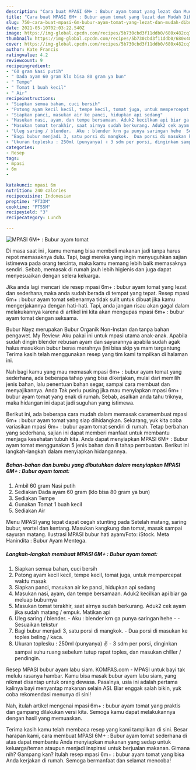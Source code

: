 ```yaml
---
description: "Cara buat MPASI 6M+ : Bubur ayam tomat yang lezat dan Mudah Dibuat"
title: "Cara buat MPASI 6M+ : Bubur ayam tomat yang lezat dan Mudah Dibuat"
slug: 750-cara-buat-mpasi-6m-bubur-ayam-tomat-yang-lezat-dan-mudah-dibuat
date: 2021-05-10T02:03:22.540Z
image: https://img-global.cpcdn.com/recipes/5b730cbd3f11ddb0/680x482cq70/mpasi-6m-bubur-ayam-tomat-foto-resep-utama.jpg
thumbnail: https://img-global.cpcdn.com/recipes/5b730cbd3f11ddb0/680x482cq70/mpasi-6m-bubur-ayam-tomat-foto-resep-utama.jpg
cover: https://img-global.cpcdn.com/recipes/5b730cbd3f11ddb0/680x482cq70/mpasi-6m-bubur-ayam-tomat-foto-resep-utama.jpg
author: Kate Francis
ratingvalue: 4.2
reviewcount: 9
recipeingredient:
- "60 gram Nasi putih"
- " Dada ayam 60 gram klo bisa 80 gram ya bun"
- " Tempe"
- " Tomat 1 buah kecil"
- " Air"
recipeinstructions:
- "Siapkan semua bahan, cuci bersih"
- "Potong ayam kecil kecil, tempe kecil, tomat juga, untuk mempercepat waktu masak"
- "Siapkan panci, masukan air ke panci, hidupkan api sedang"
- "Masukan nasi, ayam, dan tempe bersamaan. Aduk2 kecilkan api biar ga meluap buburnya"
- "Masukan tomat terakhir, saat airnya sudah berkurang. Aduk2 cek ayam jika sudah matang / empuk. Matikan api"
- "Uleg saring / blender.  Aku : blender krn ga punya saringan hehe  Sesuaikan tekstur"
- "Bagi bubur menjadi 3, satu porsi di mangkok.  Dua porsi di masukan ke toples beling / kaca."
- "Ukuran toplesku : 250ml (punyanya) ✌️ 3 sdm per porsi, dinginkan sampai suhu ruang sebelum tutup rapat toples, dan masukan chiller / pendingin."
categories:
- Resep
tags:
- mpasi
- 6m
- 

katakunci: mpasi 6m  
nutrition: 240 calories
recipecuisine: Indonesian
preptime: "PT33M"
cooktime: "PT55M"
recipeyield: "3"
recipecategory: Lunch

---
```



![MPASI 6M+ : Bubur ayam tomat](https://img-global.cpcdn.com/recipes/5b730cbd3f11ddb0/680x482cq70/mpasi-6m-bubur-ayam-tomat-foto-resep-utama.jpg)

Di masa  saat ini , kamu memang bisa membeli makanan jadi tanpa harus repot memasaknya dulu. Tapi, bagi mereka yang ingin menyuguhkan sajian istimewa pada orang tercinta, maka kamu memang lebih baik memasaknya sendiri. Sebab, memasak di rumah jauh lebih higienis dan juga dapat menyesuaikan dengan selera keluarga.

Jika anda lagi mencari ide resep mpasi 6m+ : bubur ayam tomat yang lezat dan sederhana,maka anda sudah berada di tempat yang tepat. Resep mpasi 6m+ : bubur ayam tomat  sebenarnya tidak sulit untuk dibuat jika kamu mengerjakannya dengan hati-hati. Tapi, anda jangan risau akan gagal dalam melakukannya 
karena di artikel ini kita akan mengupas mpasi 6m+ : bubur ayam tomat dengan seksama.  

Bubur Nayz merupakan Bubur Organik Non-Instan dan tanpa bahan pengawet. My Review: Aku pakai ini untuk mpasi utama anak-anak. Apabila sudah dingin blender rebusan ayam dan sayurannya apabila sudah agak halus masukkan bubur beras merahnya (ini bisa skip ya mam tergantung Terima kasih telah menggunakan resep yang tim kami tampilkan di halaman ini.

Nah bagi kamu yang mau memasak mpasi 6m+ : bubur ayam tomat yang sederhana, ada beberapa tahap yang bisa dikerjakan, mulai dari memilih jenis bahan, lalu penentuan bahan segar, sampai cara membuat dan menyajikannya. Anda Tak perlu pusing jika mau menyiapkan mpasi 6m+ : bubur ayam tomat yang enak di rumah. Sebab, asalkan anda  tahu triknya, maka hidangan ini dapat jadi suguhan yang istimewa.

Berikut ini, ada beberapa cara mudah dalam memasak caramembuat mpasi 6m+ : bubur ayam tomat yang siap dihidangkan. Sekarang, yuk kita coba variasikan mpasi 6m+ : bubur ayam tomat sendiri di rumah. Tetap berbahan yang sederhana, sajian ini dapat memberi manfaat untuk membantu menjaga kesehatan tubuh kita. Anda dapat menyiapkan MPASI 6M+ : Bubur ayam tomat menggunakan 5 jenis bahan dan 8 tahap pembuatan. Berikut ini langkah-langkah dalam menyiapkan hidangannya.

<!--inarticleads1-->

##### Bahan-bahan dan bumbu yang dibutuhkan dalam menyiapkan MPASI 6M+ : Bubur ayam tomat:

1. Ambil 60 gram Nasi putih
1. Sediakan  Dada ayam 60 gram (klo bisa 80 gram ya bun)
1. Sediakan  Tempe
1. Gunakan  Tomat 1 buah kecil
1. Sediakan  Air


Menu MPASI yang tepat dapat cegah stunting pada Setelah matang, saring bubur, wortel dan kentang. Masukan kangkung dan tomat, masak sampai sayuran matang. Ilustrasi MPASI bubur hati ayam/Foto: iStock. Meta Hanindita : Bubur Ayam Mentega. 

<!--inarticleads2-->

##### Langkah-langkah membuat MPASI 6M+ : Bubur ayam tomat:

1. Siapkan semua bahan, cuci bersih
1. Potong ayam kecil kecil, tempe kecil, tomat juga, untuk mempercepat waktu masak
1. Siapkan panci, masukan air ke panci, hidupkan api sedang
1. Masukan nasi, ayam, dan tempe bersamaan. Aduk2 kecilkan api biar ga meluap buburnya
1. Masukan tomat terakhir, saat airnya sudah berkurang. Aduk2 cek ayam jika sudah matang / empuk. Matikan api
1. Uleg saring / blender.  - Aku : blender krn ga punya saringan hehe -  - Sesuaikan tekstur
1. Bagi bubur menjadi 3, satu porsi di mangkok.  - Dua porsi di masukan ke toples beling / kaca.
1. Ukuran toplesku : 250ml (punyanya) ✌️ - 3 sdm per porsi, dinginkan sampai suhu ruang sebelum tutup rapat toples, dan masukan chiller / pendingin.


Resep MPASI bubur ayam labu siam. KOMPAS.com - MPASI untuk bayi tak melulu rasanya hambar. Kamu bisa masak bubur ayam labu siam, yang nikmat disantap untuk orang dewasa. Pasalnya, usia ini adalah pertama kalinya bayi menyantap makanan selain ASI. Biar enggak salah bikin, yuk coba rekomendasi menunya di sini! 

Nah, itulah artikel mengenai  mpasi 6m+ : bubur ayam tomat  yang praktis dan gampang dilakukan versi kita. Semoga kamu dapat melakukannya dengan hasil yang memuaskan. 

Terima kasih kamu telah membaca resep yang kami tampilkan di sini. Besar harapan kami, cara membuat  MPASI 6M+ : Bubur ayam tomat sederhana di atas dapat membantu Anda menyiapkan makanan yang sedap untuk keluarga/teman ataupun menjadi inspirasi untuk berjualan makanan. Gimana nih? Gampang kan? Itulah resep mpasi 6m+ : bubur ayam tomat yang bisa Anda kerjakan di rumah. Semoga bermanfaat dan selamat mencoba!

